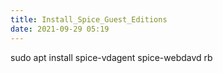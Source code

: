 ```yaml
---
title: Install_Spice_Guest_Editions
date: 2021-09-29 05:19
---
```


sudo apt install spice-vdagent spice-webdavd
rb

